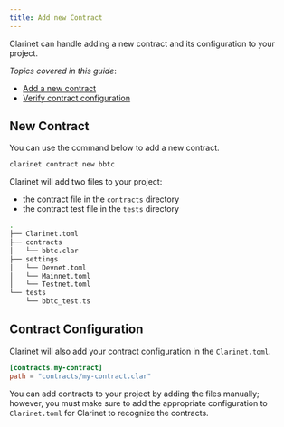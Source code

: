 ```yaml
---
title: Add new Contract
---
```


Clarinet can handle adding a new contract and its configuration to your project.

*Topics covered in this guide*:

* [Add a new contract](#new-contract)
* [Verify contract configuration](#contract-configuration)

## New Contract

You can use the command below to add a new contract.

```bash
clarinet contract new bbtc
```

Clarinet will add two files to your project:
- the contract file in the `contracts` directory
- the contract test file in the `tests` directory

```bash
.
├── Clarinet.toml
├── contracts
│   └── bbtc.clar
├── settings
│   └── Devnet.toml
│   └── Mainnet.toml
│   └── Testnet.toml
└── tests
    └── bbtc_test.ts
```

## Contract Configuration

Clarinet will also add your contract configuration in the `Clarinet.toml`.

```toml
[contracts.my-contract]
path = "contracts/my-contract.clar"
```

You can add contracts to your project by adding the files manually; however, you must make sure to add the appropriate configuration
to `Clarinet.toml` for Clarinet to recognize the contracts.
